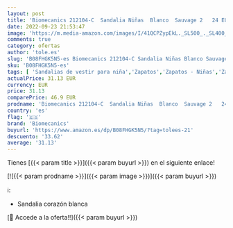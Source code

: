 ```yaml
---
layout: post
title: 'Biomecanics 212104-C  Sandalia Niñas  Blanco  Sauvage 2   24 EU'
date: 2022-09-23 21:53:47
image: 'https://m.media-amazon.com/images/I/41QCPZypEkL._SL500_._SL400_.jpg'
comments: true
category: ofertas
author: 'tole.es'
slug: 'B08FHGK5N5-es Biomecanics 212104-C Sandalia Niñas Blanco Sauvage 2 24 EU'
sku: 'B08FHGK5N5-es'
tags: [ 'Sandalias de vestir para niña','Zapatos','Zapatos - Niñas','Zapatos y complementos','biomecanics','sandalia','🇪🇸', ]
actualPrice: 31.13 EUR
currency: EUR
price: 31.13
comparePrice: 46.9 EUR
prodname: 'Biomecanics 212104-C  Sandalia Niñas  Blanco  Sauvage 2   24 EU'
country: 'es'
flag: '🇪🇸'
brand: 'Biomecanics'
buyurl: 'https://www.amazon.es/dp/B08FHGK5N5/?tag=tolees-21'
descuento: '33.62'
average: '31.13'
---
```


Tienes [{{< param title >}}]({{< param buyurl >}}) en el siguiente enlace!

[![{{< param prodname >}}]({{< param image >}})]({{< param buyurl >}})

ℹ️:

- Sandalia corazón blanca

[🛒 Accede a la oferta!!]({{< param buyurl >}})
